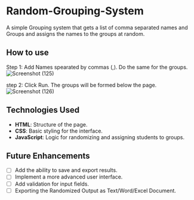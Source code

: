 # Random-Grouping-System
A simple Grouping system that gets a list of comma separated names and Groups and assigns the names to the groups at random.

## How to use
Step 1: Add Names spearated by commas (,). Do the same for the groups.
![Screenshot (125)](https://github.com/user-attachments/assets/d6c74bba-f1e2-4e88-b111-fca5f036e816)

step 2: Click Run. The groups will be formed below the page.
![Screenshot (126)](https://github.com/user-attachments/assets/6d8f8b89-604a-4c80-a92d-4dc9150e7bd9)

## Technologies Used

- **HTML**: Structure of the page.
- **CSS**: Basic styling for the interface.
- **JavaScript**: Logic for randomizing and assigning students to groups.

## Future Enhancements

- [ ] Add the ability to save and export results.
- [ ] Implement a more advanced user interface.
- [ ] Add validation for input fields.
- [ ] Exporting the Randomized Output as Text/Word/Excel Document.
